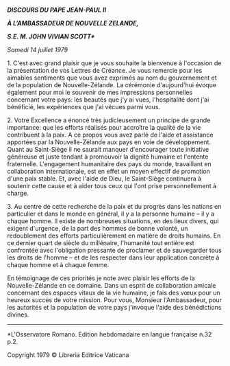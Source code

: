 ***DISCOURS DU PAPE JEAN-PAUL II***

***À L’AMBASSADEUR DE NOUVELLE ZELANDE,***

***S.E. M. JOHN VIVIAN SCOTT\****

*Samedi 14 juillet 1979*

1\. C'est avec grand plaisir que je vous souhaite la bienvenue à l'occasion de la présentation de vos Lettres de Créance. Je vous remercie pour les aimables sentiments que vous avez exprimés au nom du gouvernement et de la population de Nouvelle-Zélande. La cérémonie d'aujourd'hui évoque également pour moi le souvenir de mes impressions personnelles concernant votre pays: les beautés que j'y ai vues, l'hospitalité dont j'ai bénéficié, les expériences que j'ai vécues parmi vous.

2\. Votre Excellence a énoncé très judicieusement un principe de grande importance: que les efforts réalisés pour accroître la qualité de la vie contribuent à la paix. A ce propos vous avez parlé de l'aide et assistance apportées par la Nouvelle-Zélande aux pays en voie de développement. Quant au Saint-Siège il ne saurait manquer d'encourager toute initiative généreuse et juste tendant à promouvoir la dignité humaine et l'entente fraternelle. L'engagement humanitaire des pays du monde, travaillant en collaboration internationale, est en effet un moyen effectif de promotion d'une paix stable. Et, avec l'aide de Dieu, le Saint-Siège continuera à soutenir cette cause et à aider tous ceux qui l'ont prise personnellement à charge.

3\. Au centre de cette recherche de la paix et du progrès dans les nations en particulier et dans le monde en général, il y a la personne humaine – il y a chaque homme. Il existe de nombreuses situations, en des lieux divers, qui exigent d'urgence, de la part des hommes de bonne volonté, un redoublement des efforts particulièrement en matière de droits humains. En ce dernier quart de siècle du millénaire, l'humanité tout entière est confrontée avec l'obligation pressante de proclamer et de sauvegarder tous les droits de l'homme – et de les respecter dans leur application concrète à chaque homme et à chaque femme.

En témoignage de ces priorités je note avec plaisir les efforts de la Nouvelle-Zélande en ce domaine. Dans un esprit de collaboration amicale concernant des espaces vitaux de la vie humaine, je fais des vœux pour un heureux succès de votre mission. Pour vous, Monsieur l'Ambassadeur, pour les autorités et la population de votre pays j'invoque l'aide des bénédictions divines.

* * *

\*L'Osservatore Romano. Edition hebdomadaire en langue française n.32 p.2.

Copyright 1979 © Libreria Editrice Vaticana